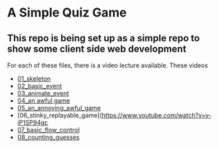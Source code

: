 # A Simple Quiz Game

## This repo is being set up as a simple repo to show some client side web development

For each of these files, there is a video lecture available. These videos 

 - [01_skeleton](https://www.youtube.com/watch?v=ljYvHLoLhBA)
 - [02_basic_event](https://www.youtube.com/watch?v=xDgOMfJxlPg)
 - [03_animate_event](https://www.youtube.com/watch?v=nJQxS4b6D4E)
 - [04_an awful game](https://www.youtube.com/watch?v=XVIdW-o7EOY)
 - [05_an_annoying_awful_game](https://www.youtube.com/watch?v=FlV3fIGIs9o)
 - [06_stinky_replayable_game](https://www.youtube.com/watch?v=v-iP1SP94gc
 - [07_basic_flow_control](https://www.youtube.com/watch?v=zxukHJ3zSRU)
 - [08_counting_guesses](https://youtu.be/M_O3p9cs2cE)

##

